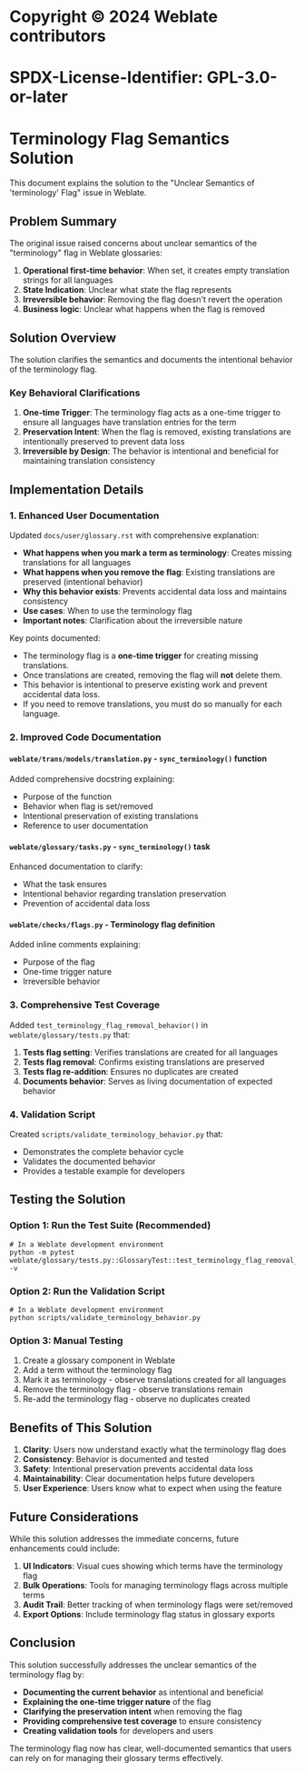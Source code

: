 # Copyright © 2024 Weblate contributors

# 

# SPDX-License-Identifier: GPL-3.0-or-later

# Terminology Flag Semantics Solution

This document explains the solution to the "Unclear Semantics of 'terminology' Flag" issue in Weblate.

## Problem Summary

The original issue raised concerns about unclear semantics of the "terminology" flag in Weblate glossaries:

1. **Operational first-time behavior**: When set, it creates empty translation strings for all languages
1. **State Indication**: Unclear what state the flag represents
1. **Irreversible behavior**: Removing the flag doesn't revert the operation
1. **Business logic**: Unclear what happens when the flag is removed

## Solution Overview

The solution clarifies the semantics and documents the intentional behavior of the terminology flag.

### Key Behavioral Clarifications

1. **One-time Trigger**: The terminology flag acts as a one-time trigger to ensure all languages have translation entries for the term
1. **Preservation Intent**: When the flag is removed, existing translations are intentionally preserved to prevent data loss
1. **Irreversible by Design**: The behavior is intentional and beneficial for maintaining translation consistency

## Implementation Details

### 1. Enhanced User Documentation

Updated `docs/user/glossary.rst` with comprehensive explanation:

- **What happens when you mark a term as terminology**: Creates missing translations for all languages
- **What happens when you remove the flag**: Existing translations are preserved (intentional behavior)
- **Why this behavior exists**: Prevents accidental data loss and maintains consistency
- **Use cases**: When to use the terminology flag
- **Important notes**: Clarification about the irreversible nature

Key points documented:

- The terminology flag is a **one-time trigger** for creating missing translations.
- Once translations are created, removing the flag will **not** delete them.
- This behavior is intentional to preserve existing work and prevent accidental data loss.
- If you need to remove translations, you must do so manually for each language.

### 2. Improved Code Documentation

#### `weblate/trans/models/translation.py` - `sync_terminology()` function

Added comprehensive docstring explaining:

- Purpose of the function
- Behavior when flag is set/removed
- Intentional preservation of existing translations
- Reference to user documentation

#### `weblate/glossary/tasks.py` - `sync_terminology()` task

Enhanced documentation to clarify:

- What the task ensures
- Intentional behavior regarding translation preservation
- Prevention of accidental data loss

#### `weblate/checks/flags.py` - Terminology flag definition

Added inline comments explaining:

- Purpose of the flag
- One-time trigger nature
- Irreversible behavior

### 3. Comprehensive Test Coverage

Added `test_terminology_flag_removal_behavior()` in `weblate/glossary/tests.py` that:

1. **Tests flag setting**: Verifies translations are created for all languages
1. **Tests flag removal**: Confirms existing translations are preserved
1. **Tests flag re-addition**: Ensures no duplicates are created
1. **Documents behavior**: Serves as living documentation of expected behavior

### 4. Validation Script

Created `scripts/validate_terminology_behavior.py` that:

- Demonstrates the complete behavior cycle
- Validates the documented behavior
- Provides a testable example for developers

## Testing the Solution

### Option 1: Run the Test Suite (Recommended)

```
# In a Weblate development environment
python -m pytest weblate/glossary/tests.py::GlossaryTest::test_terminology_flag_removal_behavior -v
```

### Option 2: Run the Validation Script

```
# In a Weblate development environment
python scripts/validate_terminology_behavior.py
```

### Option 3: Manual Testing

1. Create a glossary component in Weblate
1. Add a term without the terminology flag
1. Mark it as terminology - observe translations created for all languages
1. Remove the terminology flag - observe translations remain
1. Re-add the terminology flag - observe no duplicates created

## Benefits of This Solution

1. **Clarity**: Users now understand exactly what the terminology flag does
1. **Consistency**: Behavior is documented and tested
1. **Safety**: Intentional preservation prevents accidental data loss
1. **Maintainability**: Clear documentation helps future developers
1. **User Experience**: Users know what to expect when using the feature

## Future Considerations

While this solution addresses the immediate concerns, future enhancements could include:

1. **UI Indicators**: Visual cues showing which terms have the terminology flag
1. **Bulk Operations**: Tools for managing terminology flags across multiple terms
1. **Audit Trail**: Better tracking of when terminology flags were set/removed
1. **Export Options**: Include terminology flag status in glossary exports

## Conclusion

This solution successfully addresses the unclear semantics of the terminology flag by:

- **Documenting the current behavior** as intentional and beneficial
- **Explaining the one-time trigger nature** of the flag
- **Clarifying the preservation intent** when removing the flag
- **Providing comprehensive test coverage** to ensure consistency
- **Creating validation tools** for developers and users

The terminology flag now has clear, well-documented semantics that users can rely on for managing their glossary terms effectively.
